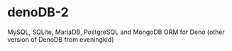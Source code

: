 # denoDB-2
MySQL, SQLite, MariaDB, PostgreSQL and MongoDB ORM for Deno (other version of DenoDB from eveningkid)
